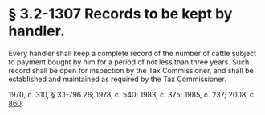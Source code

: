 # § 3.2-1307 Records to be kept by handler.

<p>Every handler shall keep a complete record of the number of cattle subject to payment bought by him for a period of not less than three years. Such record shall be open for inspection by the Tax Commissioner, and shall be established and maintained as required by the Tax Commissioner.</p><p>1970, c. 310, § 3.1-796.26; 1978, c. 540; 1983, c. 375; 1985, c. 237; 2008, c. <a href='http://lis.virginia.gov/cgi-bin/legp604.exe?081+ful+CHAP0860'>860</a>.</p>